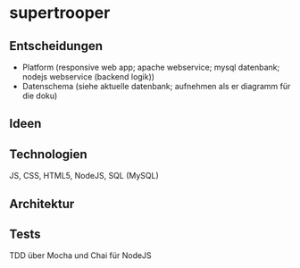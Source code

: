 

# supertrooper

## Entscheidungen
- Platform (responsive web app; apache webservice; mysql datenbank; nodejs webservice (backend logik))
- Datenschema (siehe aktuelle datenbank; aufnehmen als er diagramm für die doku)


## Ideen


## Technologien
JS, CSS, HTML5, NodeJS, SQL (MySQL)


## Architektur


## Tests

TDD über Mocha und Chai für NodeJS
